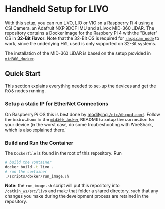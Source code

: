 # Handheld Setup for LIVO

With this setup, you can run LIVO, LIO or VIO on a Raspberry Pi 4 using a CSI Camera, an Adafruit NXP 9DOF IMU and a Livox MID-360 LiDAR.
The repository contains a Docker Image for the Raspbery Pi 4 with the "Buster" OS in **32-Bit Flavor**.
Note that the 32-Bit OS is required for [`raspicam_node`](https://github.com/UbiquityRobotics/raspicam_node/tree/noetic-devel) to work,
since the underlying HAL used is only supported on 32-Bit systems.

The installation of the MID-360 LiDAR is based on the setup provided in [`mid360_docker`](https://github.com/RomanStadlhuber/mid360_docker/).

## Quick Start

This section explains everything needed to set-up the devices and get the ROS nodes running.

### Setup a static IP for EtherNet Connections

On Raspberry Pi OS this is best done by [modifying `/etc/dhcpcd.conf`](https://www.tomshardware.com/how-to/static-ip-raspberry-pi).
Follow the instructions in the [`mid360_docker`](https://github.com/RomanStadlhuber/mid360_docker/) README to setup the connection for your device (in the worst case, do some troubleshooting with WireShark, which is also explained there.)

### Build and Run the Container

The `Dockerfile` is found in the root of this repository. Run

```bash
# build the container
docker build -t livo .
# run the container
./scripts/docker/run_image.sh
```
**Note:** the `run_image.sh` script will put this repository into `/catkin_ws/src/livo` and make that folder a shared directory, such that any changes you make during the development process are retained in the repository.
